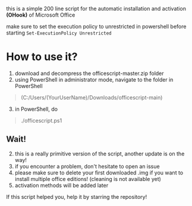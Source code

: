 this is a simple 200 line script for the automatic installation and activation **(OHook)** of Microsoft Office

make sure to set the execution policy to unrestricted in powershell before starting
`Set-ExecutionPolicy Unrestricted`

# How to use it?
1. download and decompress the officescript-master.zip folder
2. using PowerShell in administrator mode, navigate to the folder in PowerShell
> (C:/Users/(YourUserName)/Downloads/officescript-main) 
3. in PowerShell, do 
> ./officescript.ps1

## Wait!
2. this is a really primitive version of the script, another update is on the way!
3. if you encounter a problem, don't hesitate to open an issue
4. please make sure to delete your first downloaded .img if you want to install multiple office editions! (cleaning is not available yet)
5. activation methods will be added later

If this script helped you, help it by starring the repository!

